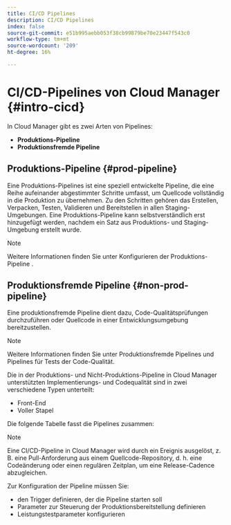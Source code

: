 ```yaml
---
title: CI/CD Pipelines
description: CI/CD Pipelines
index: false
source-git-commit: e51b995aebb053f38cb99879be70e23447f543c0
workflow-type: tm+mt
source-wordcount: '209'
ht-degree: 16%

---
```



# CI/CD-Pipelines von Cloud Manager {#intro-cicd}

In Cloud Manager gibt es zwei Arten von Pipelines:

* **Produktions-Pipeline**
* **Produktionsfremde Pipeline**

## Produktions-Pipeline {#prod-pipeline}

Eine Produktions-Pipelines ist eine speziell entwickelte Pipeline, die eine Reihe aufeinander abgestimmter Schritte umfasst, um Quellcode vollständig in die Produktion zu übernehmen. Zu den Schritten gehören das Erstellen, Verpacken, Testen, Validieren und Bereitstellen in allen Staging-Umgebungen. Eine Produktions-Pipeline kann selbstverständlich erst hinzugefügt werden, nachdem ein Satz aus Produktions- und Staging-Umgebung erstellt wurde.

>[!NOTE]
>Weitere Informationen finden Sie unter Konfigurieren der Produktions-Pipeline .


## Produktionsfremde Pipeline {#non-prod-pipeline}

Eine produktionsfremde Pipeline dient dazu, Code-Qualitätsprüfungen durchzuführen oder Quellcode in einer Entwicklungsumgebung bereitzustellen.

>[!NOTE]
>Weitere Informationen finden Sie unter Produktionsfremde Pipelines und Pipelines für Tests der Code-Qualität.

Die in der Produktions- und Nicht-Produktions-Pipeline in Cloud Manager unterstützten Implementierungs- und Codequalität sind in zwei verschiedene Typen unterteilt:

* Front-End
* Voller Stapel

Die folgende Tabelle fasst die Pipelines zusammen:


>[!NOTE]
>Eine CI/CD-Pipeline in Cloud Manager wird durch ein Ereignis ausgelöst, z. B. eine Pull-Anforderung aus einem Quellcode-Repository, d. h. eine Codeänderung oder einen regulären Zeitplan, um eine Release-Cadence abzugleichen.
>
>Zur Konfiguration der Pipeline müssen Sie:
>* den Trigger definieren, der die Pipeline starten soll
>* Parameter zur Steuerung der Produktionsbereitstellung definieren
>* Leistungstestparameter konfigurieren